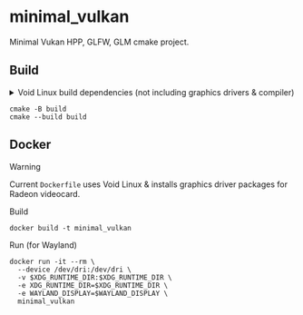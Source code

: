 # minimal_vulkan
Minimal Vukan HPP, GLFW, GLM cmake project.

## Build

<details>
<summary>Void Linux build dependencies (not including graphics drivers & compiler)</summary>

- Base build tools: `make cmake pkg-config`
- Libraries: `glfw-devel glm vulkan-loader-devel Vulkan-ValidationLayers`

</details>

```
cmake -B build
cmake --build build
```

## Docker

>[!WARNING]
>Current `Dockerfile` uses Void Linux & installs graphics driver packages for Radeon videocard.

Build
```
docker build -t minimal_vulkan
```

Run (for Wayland)
```
docker run -it --rm \
  --device /dev/dri:/dev/dri \
  -v $XDG_RUNTIME_DIR:$XDG_RUNTIME_DIR \
  -e XDG_RUNTIME_DIR=$XDG_RUNTIME_DIR \
  -e WAYLAND_DISPLAY=$WAYLAND_DISPLAY \
  minimal_vulkan
```
